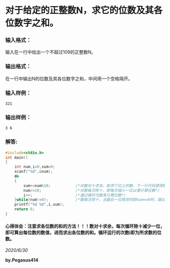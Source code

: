 # 对于给定的正整数N，求它的位数及其各位数字之和。
### 输入格式：
输入在一行中给出一个不超过10​9​​的正整数N。
### 输出格式：
在一行中输出N的位数及其各位数字之和，中间用一个空格隔开。
### 输入样例：
`321`
### 输出样例：
`3 6`
### 解答:
```C
#include<stdio.h>
int main()
{
    int num,i=0,sum=0;
    scanf("%d",&num);
    do
    {
        sum+=num%10;           /*对数对十求余，即求个位上的数，下一行代码使得数每次缩小一位，则此行可据此求得个十百千等位上的数进行求和*/
        num/=10;               /*对数每次除十，即每次缩小一位以便计算位数*/
        i++;                   /*通过循环次数来计算位数*/
    }while(num!=0);            /*数每次除十，当最后一位除完时即num==0时，跳出循环*/
    printf("%d %d",i,sum);
    return 0;
}
```
#### 心得体会：注意求各位数的和的方法！！！数对十求余，每次循环除十减少一位，即可算出每位数的数值，进而求出各位数的和。循环运行的次数i即为所求数的位数。

*2020/6/30*

**by.Pegasus414**
